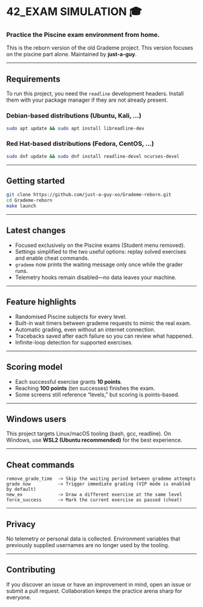 # 42_EXAM SIMULATION 🎓
### Practice the Piscine exam environment from home.
This is the reborn version of the old Grademe project. This version focuses on the piscine part alone.
Maintained by **just-a-guy**.

---

## Requirements

To run this project, you need the `readline` development headers. Install them with your package manager if they are not already present.

### Debian-based distributions (Ubuntu, Kali, ...)

```bash
sudo apt update && sudo apt install libreadline-dev
```

### Red Hat-based distributions (Fedora, CentOS, ...)

```bash
sudo dnf update && sudo dnf install readline-devel ncurses-devel
```
---

## Getting started

```bash
git clone https://github.com/just-a-guy-xo/Grademe-reborn.git
cd Grademe-reborn
make launch
```

---

## Latest changes

- Focused exclusively on the Piscine exams (Student menu removed).
- Settings simplified to the two useful options: replay solved exercises and enable cheat commands.
- `grademe` now prints the waiting message only once while the grader runs.
- Telemetry hooks remain disabled—no data leaves your machine.

---

## Feature highlights

- Randomised Piscine subjects for every level.
- Built-in wait timers between grademe requests to mimic the real exam.
- Automatic grading, even without an internet connection.
- Tracebacks saved after each failure so you can review what happened.
- Infinite-loop detection for supported exercises.

---

## Scoring model

- Each successful exercise grants **10 points**.
- Reaching **100 points** (ten successes) finishes the exam.
- Some screens still reference “levels,” but scoring is points-based.

---

## Windows users

This project targets Linux/macOS tooling (bash, gcc, readline). On Windows, use **WSL2 (Ubuntu recommended)** for the best experience.

---

## Cheat commands

```
remove_grade_time  -> Skip the waiting period between grademe attempts
grade now          -> Trigger immediate grading (VIP mode is enabled by default)
new_ex             -> Draw a different exercise at the same level
force_success      -> Mark the current exercise as passed (cheat)
```

---

## Privacy

No telemetry or personal data is collected. Environment variables that previously supplied usernames are no longer used by the tooling.

---

## Contributing

If you discover an issue or have an improvement in mind, open an issue or submit a pull request. Collaboration keeps the practice arena sharp for everyone.
